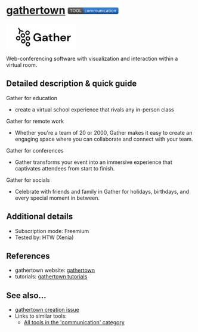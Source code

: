 # [gathertown](https://gather.town/)  [<img src="images/communication.png" align="bottom">](https://github.com/e-CLOSE/Toolbox/issues?q=label%3A01_TOOL+label%3Acommunication)

[<img src="images/gathertown.png" align="bottom" alt="gathertown Logo">](https://gather.town/)

Web-conferencing software with visualization and interaction within a virtual room.


## Detailed description & quick guide

Gather for education
- create a virtual school experience  that rivals any in-person class

Gather for remote work
- Whether you're a team of 20 or 2000, Gather makes it easy to create an engaging space where you can collaborate and connect with your team.

Gather for conferences
- Gather transforms your event into an immersive experience that captivates attendees from start to finish.

Gather for socials
- Celebrate with friends and family in Gather for holidays, birthdays, and every special moment in between.


## Additional details

- Subscription mode: Freemium
- Tested by: HTW (Xenia)


## References

- gathertown website: [gathertown](https://gather.town/)
- tutorials: [gathertown tutorials](https://www.youtube.com/channel/UCd4uhlois5n9k6fRuVwSCuA/videos)


## See also...

- [gathertown creation issue](https://github.com/e-CLOSE/Toolbox/issues/171)
- Links to similar tools:
  - [All tools in the 'communication' category](https://github.com/e-CLOSE/Toolbox/issues?q=label%3A01_TOOL+label%3Acommunication)
